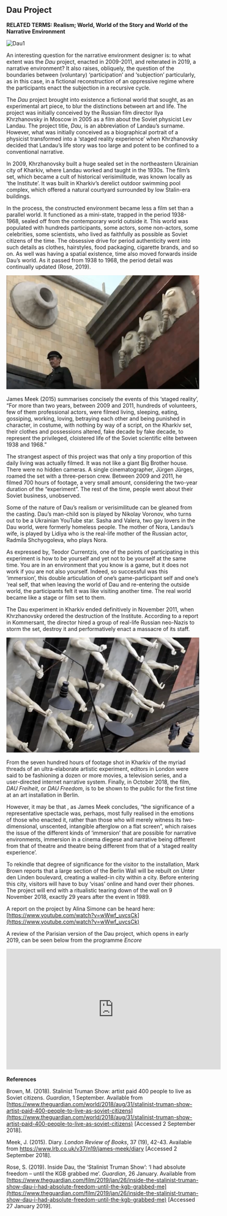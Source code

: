 ## Dau Project

**RELATED TERMS: Realism; World, World of the Story and World of the Narrative Environment**

![Dau1](Dau1.png)

An interesting question for the narrative environment designer is: to what extent was the _Dau_ project, enacted in 2009-2011, and reiterated in 2019, a narrative environment? It also raises, obliquely, the question of the boundaries between (voluntary) ‘participation’ and ‘subjection’ particularly, as in this case, in a fictional reconstruction of an oppressive regime where the participants enact the subjection in a recursive cycle.

The _Dau_ project brought into existence a fictional world that sought, as an experimental art piece, to blur the distinctions between art and life. The project was initially conceived by the Russian film director Ilya Khrzhanovsky in Moscow in 2005 as a film about the Soviet physicist Lev Landau. The project title, _Dau_, is an abbreviation of Landau’s surname. However, what was initially conceived as a biographical portrait of a physicist transformed into a ‘staged reality experience’ when Khrzhanovsky decided <span class="Apple-converted-space"></span> that Landau’s life story was too large and potent to be confined to a conventional narrative.

In 2009, Khrzhanovsky built a huge sealed set in the northeastern Ukrainian city of Kharkiv, where Landau worked and taught in the 1930s. The film’s set, which became a cult of historical verisimilitude, was known locally as ‘the Institute’. It was built in Kharkiv’s derelict outdoor swimming pool complex, which offered a natural courtyard surrounded by low Stalin-era buildings.

In the process, the constructed environment became less a film set than a parallel world. It functioned as a mini-state, trapped in the period 1938-1968, sealed off from the contemporary world outside it. This world was populated with hundreds participants, some actors, some non-actors, some celebrities, some scientists, who lived as faithfully as possible as Soviet citizens of the time. The obsessive drive for period authenticity went into such details as clothes, hairstyles, food packaging, cigarette brands, and so on. As well was having a spatial existence, time also moved forwards inside Dau’s world. As it passed from 1938 to 1968, the period detail was continually updated (Rose, 2019).<span class="Apple-converted-space"></span>

![Dau2](Dau2.png) 

James Meek (2015) summarises concisely the events of this ‘staged reality’, “For more than two years, between 2009 and 2011, hundreds of volunteers, few of them professional actors, were filmed living, sleeping, eating, gossiping, working, loving, betraying each other and being punished in character, in costume, with nothing by way of a script, on the Kharkiv set, their clothes and possessions altered, fake decade by fake decade, to represent the privileged, cloistered life of the Soviet scientific elite between 1938 and 1968.”

The strangest aspect of this project was that only a tiny proportion of this daily living was actually filmed. It was not like a giant Big Brother house. There were no hidden cameras. A single cinematographer, Jürgen Jürges, roamed the set with a three-person crew. Between 2009 and 2011, he filmed 700 hours of footage, a very small amount, considering the two-year duration of the “experiment”. The rest of the time, people went about their Soviet business, unobserved.

Some of the nature of Dau’s realism or verisimilitude can be gleaned from the casting. Dau’s man-child son is played by Nikolay Voronov, who turns out to be a Ukrainian YouTube star. Sasha and Valera, two gay lovers in the Dau world, were formerly homeless people. The mother of Nora, Landau’s wife, is played by Lidiya who is the real-life mother of the Russian actor, Radmila Shchyogoleva, who plays Nora.

As expressed by, Teodor Currentzis, one of the points of participating in this experiment is how to be yourself and yet not to be yourself at the same time. You are in an environment that you know is a game, but it does not work if you are not also yourself. Indeed, so successful was this ‘immersion’, this double articulation of one’s game-participant self and one’s ‘real self, that when leaving the world of Dau and re-entering the outside world, the participants felt it was like visiting another time. The real world became like a stage or film set to them.

The Dau experiment in Kharkiv ended definitively in November 2011, when Khrzhanovsky ordered the destruction of the Institute. According to a report in Kommersant, the director hired a group of real-life Russian neo-Nazis to storm the set, destroy it and performatively enact a massacre of its staff.

![Dau3](Dau3.png)

From the seven hundred hours of footage shot in Kharkiv of the myriad threads of an ultra-elaborate artistic experiment, editors in London were said to be fashioning a dozen or more movies, a television series, and a user-directed internet narrative system. Finally, in October 2018, the film, _DAU Freiheit_, or _DAU Freedom_, is to be shown to the public for the first time at an art installation in Berlin.

However, it may be that , as James Meek concludes, “the significance of a representative spectacle was, perhaps, most fully realised in the emotions of those who enacted it, rather than those who will merely witness its two-dimensional, unscented, intangible afterglow on a flat screen”, which raises the issue of the different kinds of ‘immersion’ that are possible for narrative environments, immersion in a cinema diegese and narrative being different from that of theatre and theatre being different from that of a ‘staged reality experience’.

To rekindle that degree of significance for the visitor to the installation, Mark Brown reports that a large section of the Berlin Wall will be rebuilt on Unter den Linden boulevard, creating a walled-in city within a city. Before entering this city, visitors will have to buy ‘visas’ online and hand over their phones. The project will end with a ritualistic tearing down of the wall on 9 November 2018, exactly 29 years after the event in 1989.

A report on the project by Alina Simone can be heard here: [https://www.youtube.com/watch?v=wWwf_uvcsCk](https://www.youtube.com/watch?v=wWwf_uvcsCk)

A review of the Parisian version of the Dau project, which opens in early 2019, can be seen below from the programme _Encore_

<iframe src="https://www.youtube.com/embed/0Bzg5nelgDA?start=45" width="560" height="315" frameborder="0" allowfullscreen="allowfullscreen"></iframe>

**References**

Brown, M. (2018). Stalinist Truman Show: artist paid 400 people to live as Soviet citizens. _Guardian_, 1 September. Available from [https://www.theguardian.com/world/2018/aug/31/stalinist-truman-show-artist-paid-400-people-to-live-as-soviet-citizens](https://www.theguardian.com/world/2018/aug/31/stalinist-truman-show-artist-paid-400-people-to-live-as-soviet-citizens) [Accessed 2 September 2018].

Meek, J. (2015). Diary. _London Review of Books_, 37 (19), 42-43\. Available from [<span class="s1">https://www.lrb.co.uk/v37/n19/james-meek/diary</span>](https://www.lrb.co.uk/v37/n19/james-meek/diary) [Accessed 2 September 2018].

Rose, S. (2019). Inside Dau, the ‘Stalinist Truman Show’: ‘I had absolute freedom – until the KGB grabbed me’. _Guardian_, 26 January. Available from [https://www.theguardian.com/film/2019/jan/26/inside-the-stalinist-truman-show-dau-i-had-absolute-freedom-until-the-kgb-grabbed-me](https://www.theguardian.com/film/2019/jan/26/inside-the-stalinist-truman-show-dau-i-had-absolute-freedom-until-the-kgb-grabbed-me) [Accessed 27 January 2019].


